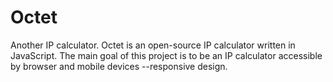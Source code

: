 Octet
=====

Another IP calculator.  Octet is an open-source IP calculator written in JavaScript.  The main goal of this project is to be an IP calculator accessible by browser and mobile devices --responsive design.
